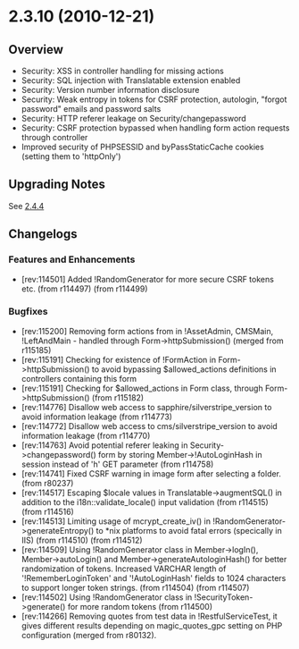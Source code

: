 # 2.3.10 (2010-12-21)

##  Overview

 * Security: XSS in controller handling for missing actions
 * Security: SQL injection with Translatable extension enabled
 * Security: Version number information disclosure
 * Security: Weak entropy in tokens for CSRF protection, autologin, "forgot password" emails and password salts
 * Security: HTTP referer leakage on Security/changepassword
 * Security: CSRF protection bypassed when handling form action requests through controller
 * Improved security of PHPSESSID and byPassStaticCache cookies (setting them to 'httpOnly')

##  Upgrading Notes 

See [2.4.4](2.4.4)

## Changelogs

### Features and Enhancements

 * [rev:114501] Added !RandomGenerator for more secure CSRF tokens etc. (from r114497) (from r114499)

### Bugfixes

 * [rev:115200] Removing form actions from  in !AssetAdmin, CMSMain, !LeftAndMain - handled through Form->httpSubmission() (merged from r115185)
 * [rev:115191] Checking for existence of !FormAction in Form->httpSubmission() to avoid bypassing $allowed_actions definitions in controllers containing this form
 * [rev:115191] Checking for $allowed_actions in Form class, through Form->httpSubmission() (from r115182)
 * [rev:114776] Disallow web access to sapphire/silverstripe_version to avoid information leakage (from r114773)
 * [rev:114772] Disallow web access to cms/silverstripe_version to avoid information leakage (from r114770)
 * [rev:114763] Avoid potential referer leaking in Security->changepassword() form by storing Member->!AutoLoginHash in session instead of 'h' GET parameter (from r114758)
 * [rev:114741] Fixed CSRF warning in image form after selecting a folder. (from r80237)
 * [rev:114517] Escaping $locale values in Translatable->augmentSQL() in addition to the i18n::validate_locale() input validation (from r114515) (from r114516)
 * [rev:114513] Limiting usage of mcrypt_create_iv() in !RandomGenerator->generateEntropy() to *nix platforms to avoid fatal errors (specically in IIS) (from r114510) (from r114512)
 * [rev:114509] Using !RandomGenerator class in Member->logIn(), Member->autoLogin() and Member->generateAutologinHash() for better randomization of tokens. Increased VARCHAR length of '!RememberLoginToken' and '!AutoLoginHash' fields to 1024 characters to support longer token strings. (from r114504) (from r114507)
 * [rev:114502] Using !RandomGenerator class in !SecurityToken->generate() for more random tokens (from r114500)
 * [rev:114266] Removing quotes from test data in !RestfulServiceTest, it gives different results depending on magic_quotes_gpc setting on PHP configuration (merged from r80132).
